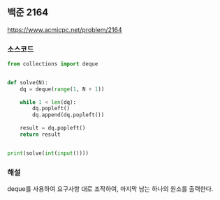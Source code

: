 ## 백준 2164
https://www.acmicpc.net/problem/2164

### 소스코드
```py
from collections import deque


def solve(N):
    dq = deque(range(1, N + 1))
    
    while 1 < len(dq):
        dq.popleft()
        dq.append(dq.popleft())
    
    result = dq.popleft()
    return result


print(solve(int(input())))
```

### 해설
deque를 사용하여 요구사항 대로 조작하여, 마지막 남는 하나의 원소를 출력한다.
